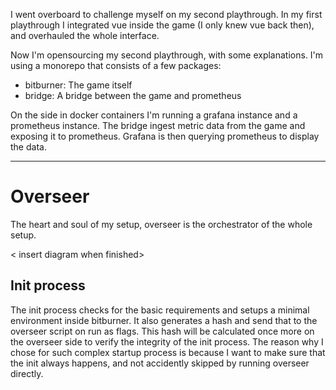 I went overboard to challenge myself on my second playthrough. In my first playthrough I integrated vue inside the game (I only knew vue back then), and overhauled the whole interface.

Now I'm opensourcing my second playthrough, with some explanations. I'm using a monorepo that consists of a few packages:
- bitburner: The game itself
- bridge: A bridge between the game and prometheus

On the side in docker containers I'm running a grafana instance and a prometheus instance. The bridge ingest metric data from the game and exposing it to prometheus. Grafana is then querying prometheus to display the data.

---

# Overseer
The heart and soul of my setup, overseer is the orchestrator of the whole setup.

< insert diagram when finished>

## Init process
The init process checks for the basic requirements and setups a minimal environment inside bitburner. It also generates a hash and send that to the overseer script on run as flags. This hash will be calculated once more on the overseer side to verify the integrity of the init process. The reason why I chose for such complex startup process is because I want to make sure that the init always happens, and not accidently skipped by running overseer directly.